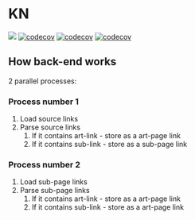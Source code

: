 # KN

![](https://github.com/KenanBek/kn/workflows/be-se/badge.svg)
[![codecov](https://codecov.io/gh/KenanBek/kn/branch/master/graph/badge.svg?token=Oe9rEFc9l7)](https://codecov.io/gh/KenanBek/kn)
[![codecov](https://codecov.io/gh/KenanBek/kn/branch/master/graph/badge.svg?token=Oe9rEFc9l7)](https://codecov.io/gh/KenanBek/kn)
[![codecov](https://codecov.io/gh/KenanBek/kn/branch/master/graph/badge.svg?token=Oe9rEFc9l7)](https://codecov.io/gh/KenanBek/kn)

## How back-end works

2 parallel processes:

### Process number 1

1. Load source links
2. Parse source links
    1. If it contains art-link - store as a art-page link
    2. If it contains sub-link - store as a sub-page link

### Process number 2

1. Load sub-page links
2. Parse sub-page links
    1. If it contains art-link - store as a art-page link
    2. If it contains sub-link - store as a art-page link
